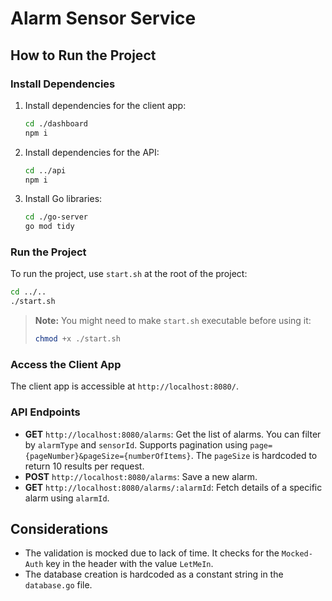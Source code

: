 # Alarm Sensor Service

## How to Run the Project

### Install Dependencies

1. Install dependencies for the client app:

   ```sh
   cd ./dashboard
   npm i
   ```

2. Install dependencies for the API:

   ```sh
   cd ../api
   npm i
   ```

3. Install Go libraries:
   ```sh
   cd ./go-server
   go mod tidy
   ```

### Run the Project

To run the project, use `start.sh` at the root of the project:

```sh
cd ../..
./start.sh
```

> **Note:** You might need to make `start.sh` executable before using it:
>
> ```sh
> chmod +x ./start.sh
> ```

### Access the Client App

The client app is accessible at `http://localhost:8080/`.

### API Endpoints

- **GET** `http://localhost:8080/alarms`: Get the list of alarms. You can filter by `alarmType` and `sensorId`. Supports pagination using `page={pageNumber}&pageSize={numberOfItems}`. The `pageSize` is hardcoded to return 10 results per request.
- **POST** `http://localhost:8080/alarms`: Save a new alarm.
- **GET** `http://localhost:8080/alarms/:alarmId`: Fetch details of a specific alarm using `alarmId`.

## Considerations

- The validation is mocked due to lack of time. It checks for the `Mocked-Auth` key in the header with the value `LetMeIn`.
- The database creation is hardcoded as a constant string in the `database.go` file.
